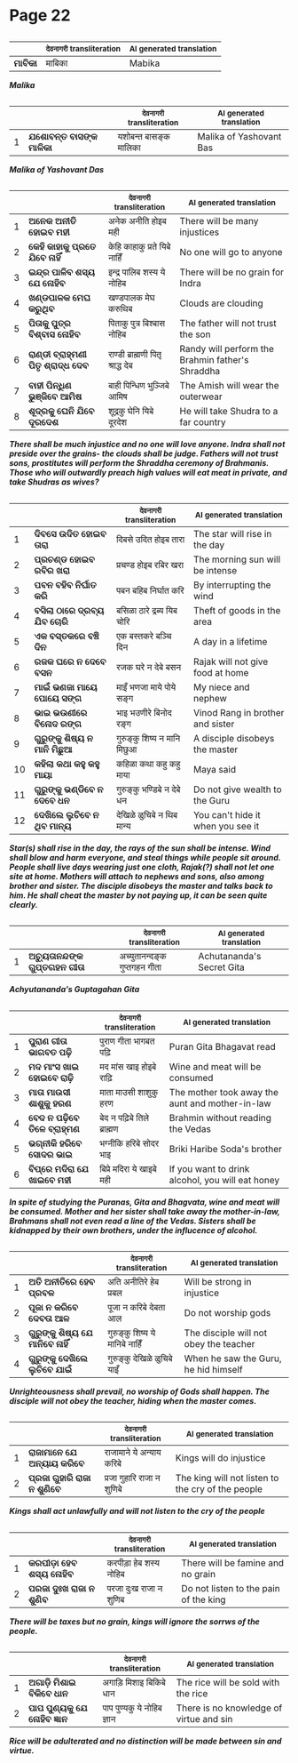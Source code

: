# Page 22
## 
| | <sub>देवनागरी transliteration</sub> | <sub>AI generated translation</sub> |
| --- | --- | ---|
| **ମାବିକା** | माबिका | Mabika | <!-- Block 11 -->
<!-- Section [11],  -->
<!-- Placeholder for translation. Place text between the underscores(_) and with no leading or trailing spaces. -->
**_Malika_**


## 
| | | <sub>देवनागरी transliteration</sub> | <sub>AI generated translation</sub> |
| --- | --- | --- | ---|
| 1 | **ଯଶୋବନ୍ତ ବାସଙ୍କ ମାଳିକା** | यशोबन्त बासङ्क मालिका | Malika of Yashovant Bas | <!-- Block 1 -->
<!-- Section [1],  -->
<!-- Placeholder for translation. Place text between the underscores(_) and with no leading or trailing spaces. -->
**_Malika of Yashovant Das_**


## 
| | | <sub>देवनागरी transliteration</sub> | <sub>AI generated translation</sub> |
| --- | --- | --- | ---|
| 1 | **ଅନେକ ଅନୀତି ହୋଇବ ମହୀ** | अनेक अनीति होइब मही | There will be many injustices | <!-- Block 2 -->
| 2 | **କେହି କାହାକୁ ପ୍ରତେ ଯିବେ ନାହିଁ** | केहि काहाकु प्रते यिबे नाहिँ | No one will go to anyone | <!-- Block 5 -->
| 3 | **ଇନ୍ଦ୍ର ପାଳିବ ଶସ୍ୟ ଯେ ନୋହିବ** | इन्द्र पालिब शस्य ये नोहिब | There will be no grain for Indra | <!-- Block 2 -->
| 4 | **ଖଣ୍ଡପାଳକ ମେଘ କରୁଥିବ** | खण्डपालक मेघ करुथिब | Clouds are clouding | <!-- Block 5 -->
| 5 | **ପିତାକୁ ପୁତ୍ର ବିଶ୍ବାସ ନୋହିବ** | पिताकु पुत्र बिश्बास नोहिब | The father will not trust the son | <!-- Block 2 -->
| 6 | **ରାଣ୍ଡୀ ବ୍ରାହ୍ମଣୀ ପିତୃ ଶ୍ରାଦ୍ଧ ଦେବ** | राण्डी ब्राह्मणी पितृ श्राद्ध देब | Randy will perform the Brahmin father&#39;s Shraddha | <!-- Block 5 -->
| 7 | **ବାହୀ ପିନ୍ଧିଣ ଭୁଞ୍ଜିବେ ଆମିଷ** | बाही पिन्धिण भुञ्जिबे आमिष | The Amish will wear the outerwear | <!-- Block 2 -->
| 8 | **ଶୂଦ୍ରକୁ ଘେନି ଯିବେ ଦୂରଦେଶ** | शूद्रकु घेनि यिबे दूरदेश | He will take Shudra to a far country | <!-- Block 5 -->
<!-- Section [2], [5],  -->
<!-- Placeholder for translation. Place text between the underscores(_) and with no leading or trailing spaces. -->
**_There shall be much injustice and no one will love anyone. Indra shall not preside over the grains- the clouds shall be judge. Fathers will not trust sons, prostitutes will perform the Shraddha ceremony of Brahmanis. Those who will outwardly preach high values will eat meat in private, and take Shudras as wives?_**


## 
| | | <sub>देवनागरी transliteration</sub> | <sub>AI generated translation</sub> |
| --- | --- | --- | ---|
| 1 | **ଦିବସେ ଉଦିତ ହୋଇବ ତାରା** | दिबसे उदित होइब तारा | The star will rise in the day | <!-- Block 3 -->
| 2 | **ପ୍ରଚଣ୍ଡ ହୋଇବ ରବିର ଖରା** | प्रचण्ड होइब रबिर खरा | The morning sun will be intense | <!-- Block 6 -->
| 3 | **ପବନ ବହିବ ନିର୍ଘାତ କରି** | पबन बहिब निर्घात करि | By interrupting the wind | <!-- Block 3 -->
| 4 | **ବସିଲା ଠାରେ ଦ୍ରବ୍ୟ ଯିବ ଚୋରି** | बसिळा ठारे द्रब्य यिब चोरि | Theft of goods in the area | <!-- Block 6 -->
| 5 | **ଏକ ବସ୍ତକରେ ବଞ୍ଚି ଦିନ** | एक बस्तकरे बञ्चि दिन | A day in a lifetime | <!-- Block 3 -->
| 6 | **ରଜକ ଘରେ ନ ଦେବେ ବସନ** | रजक घरे न देबे बसन | Rajak will not give food at home | <!-- Block 7 -->
| 7 | **ମାଇଁ ଭଣଜା ମାୟେ ପୋୟେ ସଙ୍ଗ** | माइँ भणजा माये पोये सङ्ग | My niece and nephew | <!-- Block 3 -->
| 8 | **ଭାଇ ଭଉଣୀରେ ବିନୋଦ ରଙ୍ଗ** | भाइ भउणीरे बिनोद रङ्ग | Vinod Rang in brother and sister | <!-- Block 7 -->
| 9 | **ଗୁରୁଙ୍କୁ ଶିଷ୍ୟ ନ ମାନି ମିଛୁଆ** | गुरुङ्कु शिष्य न मानि मिछुआ | A disciple disobeys the master | <!-- Block 3 -->
| 10 | **କହିଲା କଥା କହୁ କହୁ ମାୟା** | कहिळा कथा कहु कहु माया | Maya said | <!-- Block 8 -->
| 11 | **ଗୁରୁଙ୍କୁ ଭଣ୍ଡିବେ ନ ଦେବେ ଧନ** | गुरुङ्कु भण्डिबे न देबे धन | Do not give wealth to the Guru | <!-- Block 3 -->
| 12 | **ଦେଖିଲେ ଲୁଚିବେ ନ ଥିବ ମାନ୍ୟ** | देखिळे ळुचिबे न थिब मान्य | You can&#39;t hide it when you see it | <!-- Block 8 -->
<!-- Section [3], [6,7,8],  -->
<!-- Placeholder for translation. Place text between the underscores(_) and with no leading or trailing spaces. -->
**_Star(s) shall rise in the day, the rays of the sun shall be intense. Wind shall blow and harm everyone, and steal things while people sit around. People shall live days wearing just one cloth, Rajak(?) shall not let one site at home. Mothers will attach to nephews and sons, also among brother and sister. The disciple disobeys the master and talks back to him. He shall cheat the master by not paying up, it can be seen quite clearly._**


## 
| | | <sub>देवनागरी transliteration</sub> | <sub>AI generated translation</sub> |
| --- | --- | --- | ---|
| 1 | **ଅଚ୍ୟୁତାନନ୍ଦଙ୍କ ଗୁପ୍ତଗହନ ଗୀତା** | अच्युतानन्दङ्क गुप्तगहन गीता | Achutananda&#39;s Secret Gita | <!-- Block 9 -->
<!-- Section [9],  -->
<!-- Placeholder for translation. Place text between the underscores(_) and with no leading or trailing spaces. -->
**_Achyutananda's Guptagahan Gita_**


## 
| | | <sub>देवनागरी transliteration</sub> | <sub>AI generated translation</sub> |
| --- | --- | --- | ---|
| 1 | **ପୁରାଣ ଗୀତା ଭାଗବତ ପଢ଼ି** | पुराण गीता भागबत पढ़ि | Puran Gita Bhagavat read | <!-- Block 4 -->
| 2 | **ମଦ ମାଂସ ଖାଇ ହୋଇବେ ରାଢ଼ି** | मद मांस खाइ होइबे राढ़ि | Wine and meat will be consumed | <!-- Block 12 -->
| 3 | **ମାତା ମାଉସୀ ଶାଶୁକୁ ହରଣ** | माता माउसी शाशुकु हरण | The mother took away the aunt and mother-in-law | <!-- Block 4 -->
| 4 | **ବେଦ ନ ପଢ଼ିବେ ତିଳେ ବ୍ରାହ୍ମଣ** | बेद न पढ़िबे तिले ब्राह्मण | Brahmin without reading the Vedas | <!-- Block 12 -->
| 5 | **ଭଗ୍ନୀକି ହରିବେ ସୋଦର ଭାଇ** | भग्नीकि हरिबे सोदर भाइ | Briki Haribe Soda&#39;s brother | <!-- Block 4 -->
| 6 | **ବିପ୍ରେ ମଦିରା ଯେ ଖାଇବେ ମହୀ** | बिप्रे मदिरा ये खाइबे मही | If you want to drink alcohol, you will eat honey | <!-- Block 12 -->
<!-- Section [4], [12],  -->
<!-- Placeholder for translation. Place text between the underscores(_) and with no leading or trailing spaces. -->
**_In spite of studying the Puranas, Gita and Bhagvata, wine and meat will be consumed. Mother and her sister shall take away the mother-in-law, Brahmans shall not even read a line of the Vedas. Sisters shall be kidnapped by their own brothers, under the influcence of alcohol._**


## 
| | | <sub>देवनागरी transliteration</sub> | <sub>AI generated translation</sub> |
| --- | --- | --- | ---|
| 1 | **ଅତି ଅନୀତିରେ ହେବ ପ୍ରବଳ** | अति अनीतिरे हेब प्रबल | Will be strong in injustice | <!-- Block 13 -->
| 2 | **ପୂଜା ନ କରିବେ ଦେବତା ଆଳ** | पूजा न करिबे देबता आल | Do not worship gods | <!-- Block 16 -->
| 3 | **ଗୁରୁଙ୍କୁ ଶିଷ୍ୟ ଯେ ମାନିବେ ନାହିଁ** | गुरुङ्कु शिष्य ये मानिबे नाहिँ | The disciple will not obey the teacher | <!-- Block 13 -->
| 4 | **ଗୁରୁଙ୍କୁ ଦେଖିଲେ ଲୁଚିବେ ଯାଇଁ** | गुरुङ्कु देखिळे ळुचिबे याइँ | When he saw the Guru, he hid himself | <!-- Block 16 -->
<!-- Section [13], [16],  -->
<!-- Placeholder for translation. Place text between the underscores(_) and with no leading or trailing spaces. -->
**_Unrighteousness shall prevail, no worship of Gods shall happen. The disciple will not obey the teacher, hiding when the master comes._**


## 
| | | <sub>देवनागरी transliteration</sub> | <sub>AI generated translation</sub> |
| --- | --- | --- | ---|
| 1 | **ରାଜାମାନେ ଯେ ଅନ୍ୟାୟ କରିବେ** | राजामाने ये अन्याय करिबे | Kings will do injustice | <!-- Block 14 -->
| 2 | **ପ୍ରଜା ଗୁହାରି ରାଜା ନ ଶୁଣିବେ** | प्रजा गुहारि राजा न शुणिबे | The king will not listen to the cry of the people | <!-- Block 17 -->
<!-- Section [14], [17],  -->
<!-- Placeholder for translation. Place text between the underscores(_) and with no leading or trailing spaces. -->
**_Kings shall act unlawfully and will not listen to the cry of the people_**


## 
| | | <sub>देवनागरी transliteration</sub> | <sub>AI generated translation</sub> |
| --- | --- | --- | ---|
| 1 | **କରପୀଡ଼ା ହେବ ଶସ୍ୟ ନୋହିବ** | करपीड़ा हेब शस्य नोहिब | There will be famine and no grain | <!-- Block 15 -->
| 2 | **ପରଜା ଦୁଃଖ ରାଜା ନ ଶୁଣିବ** | परजा दुःख राजा न शुणिब | Do not listen to the pain of the king | <!-- Block 18 -->
<!-- Section [15], [18],  -->
<!-- Placeholder for translation. Place text between the underscores(_) and with no leading or trailing spaces. -->
**_There will be taxes but no grain, kings will ignore the sorrws of the people._**


## 
| | | <sub>देवनागरी transliteration</sub> | <sub>AI generated translation</sub> |
| --- | --- | --- | ---|
| 1 | **ଅଗାଡ଼ି ମିଶାଇ ବିକିବେ ଧାନ** | अगाड़ि मिशाइ बिकिबे धान | The rice will be sold with the rice | <!-- Block 10 -->
| 2 | **ପାପ ପୁଣ୍ୟକୁ ଯେ ନୋହିବ ଜ୍ଞାନ** | पाप पुण्यकु ये नोहिब ज्ञान | There is no knowledge of virtue and sin | <!-- Block 19 -->
<!-- Section [10], [19],  -->
<!-- Placeholder for translation. Place text between the underscores(_) and with no leading or trailing spaces. -->
**_Rice will be adulterated and no distinction will be made between sin and virtue._**
